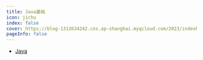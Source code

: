 ```yaml
---
title: Java基础
icon: jichu 
index: false
cover: https://blog-1312634242.cos.ap-shanghai.myqcloud.com/2023/indexbg.jpg
pageInfo: false
---
```

- [Java](java.md)

